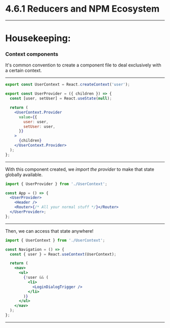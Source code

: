 # 4.6.1 Reducers and NPM Ecosystem

---

# Housekeeping:

### Context components

It's common convention to create a component file to deal exclusively with a certain context.

---

```jsx
export const UserContext = React.createContext('user');

export const UserProvider = ({ children }) => {
  const [user, setUser] = React.useState(null);

  return (
    <UserContext.Provider
      value={{
        user: user,
        setUser: user,
      }}
    >
      {children}
    </UserContext.Provider>
  );
};
```

---

With this component created, we _import the provider_ to make that state globally available.

```jsx
import { UserProvider } from './UserContext';

const App = () => {
  <UserProvider>
    <Header />
    <Router>{/* All your normal stuff */}</Router>
  </UserProvider>;
};
```

---

Then, we can access that state anywhere!

```jsx
import { UserContext } from './UserContext';

const Navigation = () => {
  const { user } = React.useContext(UserContext);

  return (
    <nav>
      <ul>
        {!user && (
          <li>
            <LoginDialogTrigger />
          </li>
        )}
      </ul>
    </nav>
  );
};
```

---

